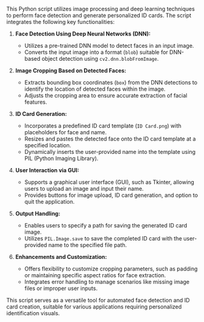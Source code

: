 This Python script utilizes image processing and deep learning techniques to perform face detection and generate personalized ID cards. The script integrates the following key functionalities:

1. **Face Detection Using Deep Neural Networks (DNN):**
   - Utilizes a pre-trained DNN model to detect faces in an input image.
   - Converts the input image into a format (`blob`) suitable for DNN-based object detection using `cv2.dnn.blobFromImage`.

2. **Image Cropping Based on Detected Faces:**
   - Extracts bounding box coordinates (`box`) from the DNN detections to identify the location of detected faces within the image.
   - Adjusts the cropping area to ensure accurate extraction of facial features.

3. **ID Card Generation:**
   - Incorporates a predefined ID card template (`ID Card.png`) with placeholders for face and name.
   - Resizes and pastes the detected face onto the ID card template at a specified location.
   - Dynamically inserts the user-provided name into the template using PIL (Python Imaging Library).

4. **User Interaction via GUI:**
   - Supports a graphical user interface (GUI), such as Tkinter, allowing users to upload an image and input their name.
   - Provides buttons for image upload, ID card generation, and option to quit the application.

5. **Output Handling:**
   - Enables users to specify a path for saving the generated ID card image.
   - Utilizes `PIL.Image.save` to save the completed ID card with the user-provided name to the specified file path.

6. **Enhancements and Customization:**
   - Offers flexibility to customize cropping parameters, such as padding or maintaining specific aspect ratios for face extraction.
   - Integrates error handling to manage scenarios like missing image files or improper user inputs.

This script serves as a versatile tool for automated face detection and ID card creation, suitable for various applications requiring personalized identification visuals.
